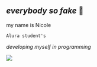 ## _everybody so fake_ 🥀

my name is Nicole 

`Alura student's`

_developing myself in programming_

![](https://i.pinimg.com/564x/82/e3/87/82e387992d28744da9d5c60d59cb1462.jpg)
